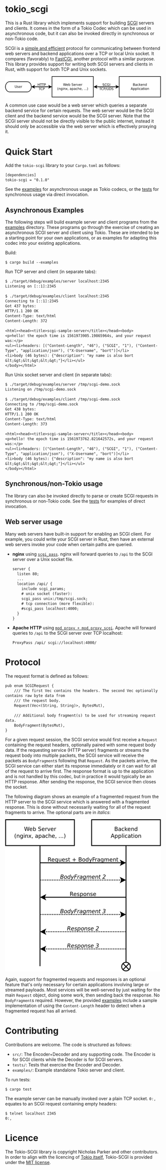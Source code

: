 # tokio_scgi

This is a Rust library which implements support for building [SCGI](https://python.ca/scgi/) servers and clients. It comes in the form of a Tokio Codec which can be used in asynchronous code, but it can also be invoked directly in synchronous or non-Tokio code.

SCGI is a [simple and efficient](http://python.ca/scgi/protocol.txt) protocol for communicating between frontend web servers and backend applications over a TCP or local Unix socket. It compares (favorably) to [FastCGI](https://en.wikipedia.org/wiki/FastCGI), another protocol with a similar purpose. This library provides support for writing both SCGI servers and clients in Rust, with support for both TCP and Unix sockets.

![user-webserver-scgiapp](images/diagram.png)

A common use case would be a web server which queries a separate backend service for certain requests. The web server would be the SCGI client and the backend service would be the SCGI server. Note that the SCGI server should not be directly visible to the public internet, instead it should only be accessible via the web server which is effectively proxying it.

# Quick Start

Add the `tokio-scgi` library to your `Cargo.toml` as follows:

```
[dependencies]
tokio-scgi = "0.1.0"
```

See the [examples](examples/) for asynchronous usage as Tokio codecs, or the [tests](tests/) for synchronous usage via direct invocation.

## Asynchronous Examples

The following steps will build example server and client programs from the [examples](examples/) directory. These programs go through the exercise of creating an asynchronous SCGI server and client using Tokio. These are intended to be a starting point for your own applications, or as examples for adapting this codec into your existing applications.

Build:
```
$ cargo build --examples
```

Run TCP server and client (in separate tabs):
```
$ ./target/debug/examples/server localhost:2345
Listening on [::1]:2345

$ ./target/debug/examples/client localhost:2345
Connecting to [::1]:2345
Got 437 bytes:
HTTP/1.1 200 OK
Content-Type: text/html
Content-Length: 372

<html><head><title>scgi-sample-server</title></head><body>
<p>hello! the epoch time is 1561973905.19865964s, and your request was:</p>
<ul><li>headers: [("Content-Length", "46"), ("SCGI", "1"), ("Content-Type", "application/json"), ("X-Username", "bort")]</li>
<li>body (46 bytes): {"description": "my name is also bort &lt;&gt;&lt;&gt;&lt;&gt;"}</li></ul>
</body></html>

```

Run Unix socket server and client (in separate tabs):
```
$ ./target/debug/examples/server /tmp/scgi-demo.sock
Listening on /tmp/scgi-demo.sock

$ ./target/debug/examples/client /tmp/scgi-demo.sock
Connecting to /tmp/scgi-demo.sock
Got 438 bytes:
HTTP/1.1 200 OK
Content-Type: text/html
Content-Length: 373

<html><head><title>scgi-sample-server</title></head><body>
<p>hello! the epoch time is 1561973762.821642572s, and your request was:</p>
<ul><li>headers: [("Content-Length", "46"), ("SCGI", "1"), ("Content-Type", "application/json"), ("X-Username", "bort")]</li>
<li>body (46 bytes): {"description": "my name is also bort &lt;&gt;&lt;&gt;&lt;&gt;"}</li></ul>
</body></html>
```

## Synchronous/non-Tokio usage

The library can also be invoked directly to parse or create SCGI requests in synchronous or non-Tokio code. See the [tests](tests/) for examples of direct invocation.

## Web server usage

Many web servers have built-in support for enabling an SCGI client. For example, you could write your SCGI server in Rust, then have an external web servers invoke your code when certain paths are queried.

- **nginx** using [`scgi_pass`](http://nginx.org/en/docs/http/ngx_http_scgi_module.html#scgi_pass). nginx will forward queries to `/api` to the SCGI server over a Unix socket file.
    ```
    server {
      listen 80;
      ...
      location /api/ {
        include scgi_params;
        # unix socket (faster):
        scgi_pass unix:/tmp/scgi.sock;
        # tcp connection (more flexible):
        #scgi_pass localhost:4000;
      }
    }
    ```

- **Apache HTTP** using [`mod_proxy + mod_proxy_scgi`](https://httpd.apache.org/docs/2.4/mod/mod_proxy_scgi.htm). Apache will forward queries to `/api` to the SCGI server over TCP localhost:
    ```
    ProxyPass /api/ scgi://localhost:4000/
    ```

# Protocol

The request format is defined as follows:
```
pub enum SCGIRequest {
    /// The first Vec contains the headers. The second Vec optionally contains raw byte data from
    /// the request body.
    Request(Vec<(String, String)>, BytesMut),

    /// Additional body fragment(s) to be used for streaming request data.
    BodyFragment(BytesMut),
}
```

For a given request session, the SCGI service would first receive a `Request` containing the request headers, optionally paired with some request body data. If the requesting service (HTTP server) fragments or streams the request body into multiple packets, the SCGI service will receive the packets as `BodyFragment`s following that `Request`. As the packets arrive, the SCGI service can either start its response immediately or it can wait for all of the request to arrive first. The response format is up to the application and is not handled by this codec, but in practice it would typically be an HTTP response. After sending the response, the SCGI service then closes the socket.

The following diagram shows an example of a fragmented request from the HTTP server to the SCGI service which is answered with a fragmented response. This is done without necessarily waiting for all of the request fragments to arrive. The optional parts are in _italics_:

![query-timeline-diagram](images/query.png)

Again, support for fragmented requests and responses is an optional feature that's only necessary for certain applications involving large or streamed payloads. Most services will be well-served by just waiting for the main `Request` object, doing some work, then sending back the response. No `BodyFragment`s required. However, the provided [examples](examples/) include a sample implementation of using the `Content-Length` header to detect when a fragmented request has all arrived.

# Contributing

Contributions are welcome. The code is structured as follows:

- `src/`: The Encoder+Decoder and any supporting code. The Encoder is for SCGI clients while the Decoder is for SCGI servers.
- `tests/`: Tests that exercise the Encoder and Decoder.
- `examples/`: Example standalone Tokio server and client.

To run tests:
```
$ cargo test
```

The example server can be manually invoked over a plain TCP socket. `0:,` equates to an SCGI request containing empty headers:
```
$ telnet localhost 2345
0:,
```

# Licence

The Tokio-SCGI library is copyright Nicholas Parker and other contributors. In order to align with the licencing of [Tokio itself](https://github.com/tokio-rs/tokio/blob/master/LICENSE), Tokio-SCGI is provided under the [MIT license](LICENCE.txt).
